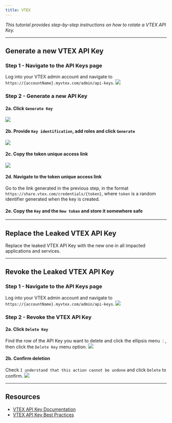 ```yaml
---
title: VTEX
---
```


*This tutorial provides step-by-step instructions on how to rotate a VTEX API Key.*

---

## Generate a new VTEX API Key

### Step 1 - Navigate to the API Keys page
Log into your VTEX admin account and navigate to `https://{accountName}.myvtex.com/admin/api-keys`.
![](/images/vtex/1.gif)

### Step 2 - Generate a new API Key
#### 2a. Click `Generate Key`
![](/images/vtex/2.png)
#### 2b. Provide `Key identification`, add roles and click `Generate`
![](/images/vtex/3.gif)
#### 2c. Copy the token unique access link
![](/images/vtex/4.png)
#### 2d. Navigate to the token unique access link
Go to the link generated in the previous step, in the format `https://share.vtex.com/credentials/{token}`, where `token` is a random identifier generated when the key is created.
#### 2e. Copy the `Key` and the `New token` and store it somewhere safe

---

## Replace the Leaked VTEX API Key
Replace the leaked VTEX API Key with the new one in all impacted applications and services.

---

## Revoke the Leaked VTEX API Key

### Step 1 - Navigate to the API Keys page
Log into your VTEX admin account and navigate to `https://{accountName}.myvtex.com/admin/api-keys`.
![](/images/vtex/1.gif)

### Step 2 - Revoke the VTEX API Key
#### 2a. Click `Delete Key`
Find the row of the API Key you want to delete and click the ellipsis menu `⋮`, then click the `Delete Key` menu option.
![](/images/vtex/5.png)
#### 2b. Confirm deletion
Check `I understand that this action cannot be undone` and click `Delete` to confirm.
![](/images/vtex/6.png)

---

## Resources
- [VTEX API Key Documentation](https://help.vtex.com/en/tutorial/api-keys--4bFEmcHXgpNksoePchZyy6)
- [VTEX API Key Best Practices](https://help.vtex.com/en/tutorial/best-practices-api-keys--7b6nD1VMHa49aI5brlOvJm)